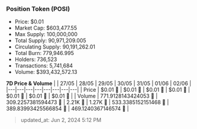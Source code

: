 
  ### Position Token (POSI)
  - Price: $0.01
  - Market Cap: $603,477.55
  - Max Supply: 100,000,000
  - Total Supply: 90,971,209.005
  - Circulating Supply: 90,191,262.01
  - Total Burn: 779,946.995
  - Holders: 736,523
  - Transactions: 5,741,684
  - Volume: $393,432,572.13

  **7D Price & Volume**
  | | 27&#x2F;05 | 28&#x2F;05 | 29&#x2F;05 | 30&#x2F;05 | 31&#x2F;05 | 01&#x2F;06 | 02&#x2F;06 |
  |---|---|---|---|---|---|---|---|
  | Price | $0.01 🔻 | $0.01 🔻 | $0.01 🔻 | $0.01 🔻 | $0.01 🚀 | $0.01 🚀 | $0.01 🔻 |
  | Volume | 771.9128143424053 🔻 | 309.2257381594473 🔻 | 2.21K 🚀 | 1.27K 🔻 | 533.3385152151468 🔻 | 389.83993425566854 🔻 | 469.1240367146574 🚀 |

  > updated_at: Jun 2, 2024 5:12 PM

